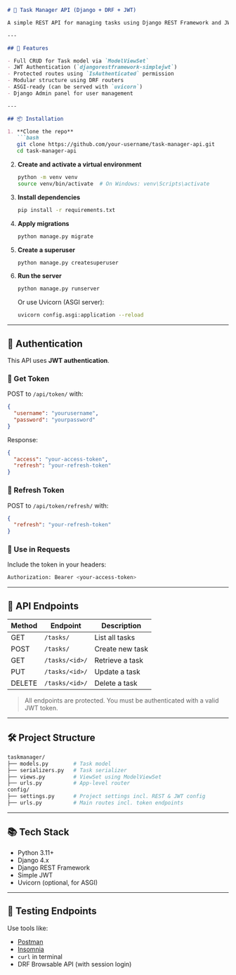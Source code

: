 ````markdown
# 📝 Task Manager API (Django + DRF + JWT)

A simple REST API for managing tasks using Django REST Framework and JWT authentication. This project is designed to help developers learn the fundamentals of building secure, token-authenticated APIs using Django.

---

## 🚀 Features

- Full CRUD for Task model via `ModelViewSet`
- JWT Authentication (`djangorestframework-simplejwt`)
- Protected routes using `IsAuthenticated` permission
- Modular structure using DRF routers
- ASGI-ready (can be served with `uvicorn`)
- Django Admin panel for user management

---

## 📦 Installation

1. **Clone the repo**
   ```bash
   git clone https://github.com/your-username/task-manager-api.git
   cd task-manager-api
````

2. **Create and activate a virtual environment**

   ```bash
   python -m venv venv
   source venv/bin/activate  # On Windows: venv\Scripts\activate
   ```

3. **Install dependencies**

   ```bash
   pip install -r requirements.txt
   ```

4. **Apply migrations**

   ```bash
   python manage.py migrate
   ```

5. **Create a superuser**

   ```bash
   python manage.py createsuperuser
   ```

6. **Run the server**

   ```bash
   python manage.py runserver
   ```

   Or use Uvicorn (ASGI server):

   ```bash
   uvicorn config.asgi:application --reload
   ```

---

## 🔐 Authentication

This API uses **JWT authentication**.

### 🔑 Get Token

POST to `/api/token/` with:

```json
{
  "username": "yourusername",
  "password": "yourpassword"
}
```

Response:

```json
{
  "access": "your-access-token",
  "refresh": "your-refresh-token"
}
```

### 🔄 Refresh Token

POST to `/api/token/refresh/` with:

```json
{
  "refresh": "your-refresh-token"
}
```

### 🔐 Use in Requests

Include the token in your headers:

```bash
Authorization: Bearer <your-access-token>
```

---

## 📁 API Endpoints

| Method | Endpoint       | Description     |
| ------ | -------------- | --------------- |
| GET    | `/tasks/`      | List all tasks  |
| POST   | `/tasks/`      | Create new task |
| GET    | `/tasks/<id>/` | Retrieve a task |
| PUT    | `/tasks/<id>/` | Update a task   |
| DELETE | `/tasks/<id>/` | Delete a task   |

> All endpoints are protected. You must be authenticated with a valid JWT token.

---

## 🛠 Project Structure

```bash
taskmanager/
├── models.py        # Task model
├── serializers.py   # Task serializer
├── views.py         # ViewSet using ModelViewSet
├── urls.py          # App-level router
config/
├── settings.py      # Project settings incl. REST & JWT config
├── urls.py          # Main routes incl. token endpoints
```

---

## 📚 Tech Stack

* Python 3.11+
* Django 4.x
* Django REST Framework
* Simple JWT
* Uvicorn (optional, for ASGI)

---

## 🧪 Testing Endpoints

Use tools like:

* [Postman](https://postman.com)
* [Insomnia](https://insomnia.rest)
* `curl` in terminal
* DRF Browsable API (with session login)

